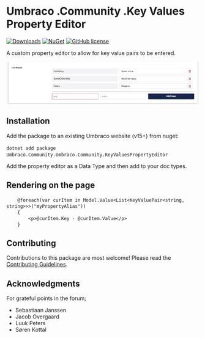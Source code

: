 # Umbraco .Community .Key Values Property Editor 

[![Downloads](https://img.shields.io/nuget/dt/Umbraco.Community.Umbraco.Community.KeyValuesPropertyEditor?color=cc9900)](https://www.nuget.org/packages/Umbraco.Community.Umbraco.Community.KeyValuesPropertyEditor/)
[![NuGet](https://img.shields.io/nuget/vpre/Umbraco.Community.Umbraco.Community.KeyValuesPropertyEditor?color=0273B3)](https://www.nuget.org/packages/Umbraco.Community.Umbraco.Community.KeyValuesPropertyEditor)
[![GitHub license](https://img.shields.io/github/license/cheeseytoastie/Umbraco.Community.KeyValuesPropertyEditor?color=8AB803)](../LICENSE)

A custom property editor to allow for key value pairs to be entered.

<img alt="..." src="https://github.com/cheeseytoastie/Umbraco.Community.KeyValuesPropertyEditor/blob/main/docs/screenshots/keyvalue-property-editor.jpg">
<!--
Including screenshots is a really good idea! 

If you put images into /docs/screenshots, then you would reference them in this readme as, for example:

<img alt="..." src="https://github.com/cheeseytoastie/Umbraco.Community.KeyValuesPropertyEditor/blob/develop/docs/screenshots/screenshot.png">
-->

## Installation

Add the package to an existing Umbraco website (v15+) from nuget:

`dotnet add package Umbraco.Community.Umbraco.Community.KeyValuesPropertyEditor`

Add the property editor as a Data Type and then add to your doc types. 

## Rendering on the page

```
    @foreach(var curItem in Model.Value<List<KeyValuePair<string, string>>>("myPropertyAlias"))
    {
        <p>@curItem.Key - @curItem.Value</p>
    }

```

## Contributing

Contributions to this package are most welcome! Please read the [Contributing Guidelines](CONTRIBUTING.md).

## Acknowledgments
For grateful points in the forum;
* Sebastiaan Janssen
* Jacob Overgaard
* Luuk Peters
* Søren Kottal
